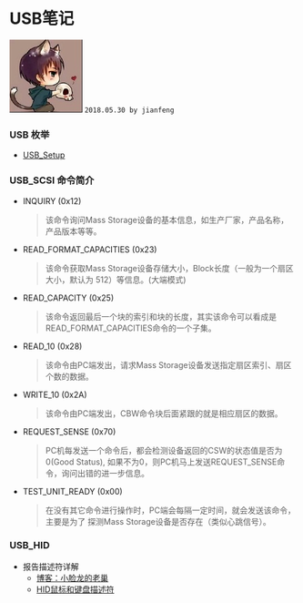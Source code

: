 # **USB笔记**
![apaki](../../apaki.jpg)
`2018.05.30 by jianfeng`

### USB 枚举
- [USB_Setup](.\USB_Standard.docx)

### USB_SCSI 命令简介
- INQUIRY (0x12)
	> 该命令询问Mass Storage设备的基本信息，如生产厂家，产品名称，产品版本等等。
- READ_FORMAT_CAPACITIES (0x23)
	> 该命令获取Mass Storage设备存储大小，Block长度（一般为一个扇区大小，默认为
512）等信息。(大端模式)
- READ_CAPACITY (0x25)
	> 该命令返回最后一个块的索引和块的长度，其实该命令可以看成是
READ_FORMAT_CAPACITIES命令的一个子集。
- READ_10 (0x28)
	> 该命令由PC端发出，请求Mass Storage设备发送指定扇区索引、扇区个数的数据。
- WRITE_10 (0x2A)
	> 该命令由PC端发出，CBW命令块后面紧跟的就是相应扇区的数据。
- REQUEST_SENSE (0x70)
	> PC机每发送一个命令后，都会检测设备返回的CSW的状态值是否为0(Good Status),
如果不为0，则PC机马上发送REQUEST_SENSE命令，询问出错的进一步信息。
- TEST_UNIT_READY (0x00)
	> 在没有其它命令进行操作时，PC端会每隔一定时间，就会发送该命令，主要是为了
探测Mass Storage设备是否存在（类似心跳信号）。

### USB_HID 
- 报告描述符详解
	- [博客：小脸龙的老巢](https://blog.csdn.net/cazicaquw/article/details/6724951)
	- [HID鼠标和键盘描述符](.\HID_Report_Descriptor.docx)